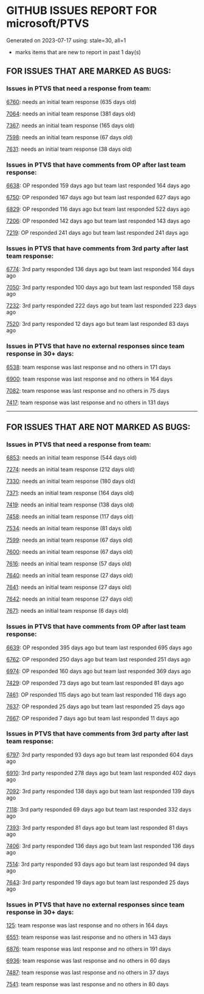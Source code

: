 
# GITHUB ISSUES REPORT FOR microsoft/PTVS


Generated on 2023-07-17 using: stale=30, all=1


* marks items that are new to report in past 1 day(s)


## FOR ISSUES THAT ARE MARKED AS BUGS:


### Issues in PTVS that need a response from team:


  [6760](https://github.com/microsoft/PTVS/issues/6760 "Evaluates all the expressions in interactive windows ignore the Completion Mode setting."): needs an initial team response (635 days old)

  [7064](https://github.com/microsoft/PTVS/issues/7064 "Some intellisense don't work well in interactive window after writing some REPL commands"): needs an initial team response (381 days old)

  [7367](https://github.com/microsoft/PTVS/issues/7367 "No output result after clicking 'Execute Project in Python Interactive'"): needs an initial team response (165 days old)

  [7598](https://github.com/microsoft/PTVS/issues/7598 "Auto commenting lines using LF or CRLF "): needs an initial team response (67 days old)

  [7631](https://github.com/microsoft/PTVS/issues/7631 "An unexpected error occured when first creating the conda env."): needs an initial team response (38 days old)

### Issues in PTVS that have comments from OP after last team response:


  [6638](https://github.com/microsoft/PTVS/issues/6638 "Refactor rename incorrect when the referenced method is defined in another project. "): OP responded 159 days ago but team last responded 164 days ago

  [6750](https://github.com/microsoft/PTVS/issues/6750 "An error pops up when run &quot;Django Check, Django Migrate, Django Create Superuser...&quot;. "): OP responded 167 days ago but team last responded 627 days ago

  [6829](https://github.com/microsoft/PTVS/issues/6829 "IntelliSense which is modified manually does not work after restart the VS."): OP responded 116 days ago but team last responded 522 days ago

  [7206](https://github.com/microsoft/PTVS/issues/7206 "The active environment doesn't change with the Cookiecutter Explorer is open"): OP responded 142 days ago but team last responded 143 days ago

  [7219](https://github.com/microsoft/PTVS/issues/7219 "No output with using ipython interactive window"): OP responded 241 days ago but team last responded 241 days ago

### Issues in PTVS that have comments from 3rd party after last team response:


  [6774](https://github.com/microsoft/PTVS/issues/6774 "The Python installed from Microsoft Store couldn't view installed packages when first use the environment."): 3rd party responded 136 days ago but team last responded 164 days ago

  [7050](https://github.com/microsoft/PTVS/issues/7050 "An error was reported in the output window when creating the env."): 3rd party responded 100 days ago but team last responded 158 days ago

  [7232](https://github.com/microsoft/PTVS/issues/7232 "native/python debugger cannot find python source code"): 3rd party responded 222 days ago but team last responded 223 days ago

  [7520](https://github.com/microsoft/PTVS/issues/7520 " Visual Studio 2022 keeps breaking on exception which seems to be handled in Python internally"): 3rd party responded 12 days ago but team last responded 83 days ago

### Issues in PTVS that have no external responses since team response in 30+ days:


  [6538](https://github.com/microsoft/PTVS/issues/6538 "No static analysis suggestions in Interactive window."): team response was last response and no others in 171 days

  [6900](https://github.com/microsoft/PTVS/issues/6900 "Python 3.10 fails to hit breakpoints when &quot;Native Code Debugging&quot; is enabled."): team response was last response and no others in 164 days

  [7082](https://github.com/microsoft/PTVS/issues/7082 "VS2022 Python Fonts and Colors Customization Regression from VS2019, Defies Microsoft Documentation"): team response was last response and no others in 75 days

  [7417](https://github.com/microsoft/PTVS/issues/7417 "No intellisense when from 'PYTHONPATH'"): team response was last response and no others in 131 days

---

## FOR ISSUES THAT ARE NOT MARKED AS BUGS:


### Issues in PTVS that need a response from team:


  [6853](https://github.com/microsoft/PTVS/issues/6853 "Unable to install suggested module when using IPython interactive mode."): needs an initial team response (544 days old)

  [7274](https://github.com/microsoft/PTVS/issues/7274 "Changing error messages - differences in reported errors between VS and pyright cli"): needs an initial team response (212 days old)

  [7330](https://github.com/microsoft/PTVS/issues/7330 "Unable to create DLL for C++ "): needs an initial team response (180 days old)

  [7371](https://github.com/microsoft/PTVS/issues/7371 "Outdated settings "): needs an initial team response (164 days old)

  [7419](https://github.com/microsoft/PTVS/issues/7419 "Environment Management UI"): needs an initial team response (138 days old)

  [7458](https://github.com/microsoft/PTVS/issues/7458 "Python project build after they are disabled in solution config manager "): needs an initial team response (117 days old)

  [7534](https://github.com/microsoft/PTVS/issues/7534 "Error List doesn't refresh after creating a new project"): needs an initial team response (81 days old)

  [7599](https://github.com/microsoft/PTVS/issues/7599 "Intellisense incorrectly reports unknown types "): needs an initial team response (67 days old)

  [7600](https://github.com/microsoft/PTVS/issues/7600 "Modal pop-up persists when a breakpoint cannot resolve conditional expression "): needs an initial team response (67 days old)

  [7616](https://github.com/microsoft/PTVS/issues/7616 "Lots of debug symbols are being loaded at every application start"): needs an initial team response (57 days old)

  [7640](https://github.com/microsoft/PTVS/issues/7640 "The element's ControlType requires valid values for SizeOfSet and PositionInSet_Accessibility Testing for Python"): needs an initial team response (27 days old)

  [7641](https://github.com/microsoft/PTVS/issues/7641 "A11y_Keyboard focus is not visible on 'Pip' package while navigating with tab key_Accessibility Testing for Python in VS_Python Environments_Keyboard "): needs an initial team response (27 days old)

  [7642](https://github.com/microsoft/PTVS/issues/7642 "While navigating with keyboard keys focus is trapped on 'Add environment' button_Accessibility Testing for Python in VS_Python Environments_Keyboard"): needs an initial team response (27 days old)

  [7671](https://github.com/microsoft/PTVS/issues/7671 "Errors in open files are shown inconsistently"): needs an initial team response (6 days old)

### Issues in PTVS that have comments from OP after last team response:


  [6639](https://github.com/microsoft/PTVS/issues/6639 " IntelliSense does not work when changed SearchPath in PythonSettings.json file in open folder."): OP responded 395 days ago but team last responded 695 days ago

  [6762](https://github.com/microsoft/PTVS/issues/6762 "Unchecked &quot;Parameter information&quot; still has signature help."): OP responded 250 days ago but team last responded 251 days ago

  [6974](https://github.com/microsoft/PTVS/issues/6974 "No IntelliSense when import folder under the workspace."): OP responded 160 days ago but team last responded 369 days ago

  [7429](https://github.com/microsoft/PTVS/issues/7429 "Start without Debug and Start with Debug button not available in right click menu"): OP responded 73 days ago but team last responded 81 days ago

  [7461](https://github.com/microsoft/PTVS/issues/7461 "Anaconda displays incorrectly in environment list"): OP responded 115 days ago but team last responded 116 days ago

  [7637](https://github.com/microsoft/PTVS/issues/7637 "IntelliSense hangs indefinitely on various occasions, only process restart helps"): OP responded 25 days ago but team last responded 25 days ago

  [7667](https://github.com/microsoft/PTVS/issues/7667 "VS 2019 fails to use the previously selected environment in existing projects"): OP responded 7 days ago but team last responded 11 days ago

### Issues in PTVS that have comments from 3rd party after last team response:


  [6797](https://github.com/microsoft/PTVS/issues/6797 "VS2022 no longer allows mapping file extensions to the Python editor"): 3rd party responded 93 days ago but team last responded 604 days ago

  [6910](https://github.com/microsoft/PTVS/issues/6910 "Python Editor - SendSelectionToInteractive not working on VS2022"): 3rd party responded 278 days ago but team last responded 402 days ago

  [7092](https://github.com/microsoft/PTVS/issues/7092 "Stub paths setting not observed"): 3rd party responded 138 days ago but team last responded 139 days ago

  [7118](https://github.com/microsoft/PTVS/issues/7118 "IPython interactive mode always freezing"): 3rd party responded 69 days ago but team last responded 332 days ago

  [7393](https://github.com/microsoft/PTVS/issues/7393 "reportMissingModuleSource:  Visual Studio 2022 / Python"): 3rd party responded 81 days ago but team last responded 81 days ago

  [7406](https://github.com/microsoft/PTVS/issues/7406 "Python project reports a .NET Framwork error when .NET Core library is referenced"): 3rd party responded 136 days ago but team last responded 136 days ago

  [7514](https://github.com/microsoft/PTVS/issues/7514 "Subprocess with visual studio debugger attached to process causes a problem in python project"): 3rd party responded 93 days ago but team last responded 94 days ago

  [7643](https://github.com/microsoft/PTVS/issues/7643 "Interactive Debugging not working anymore like expected"): 3rd party responded 19 days ago but team last responded 25 days ago

### Issues in PTVS that have no external responses since team response in 30+ days:


  [125](https://github.com/microsoft/PTVS/issues/125 "Automatically attach to subprocesses when debugging"): team response was last response and no others in 164 days

  [6551](https://github.com/microsoft/PTVS/issues/6551 "Navigation bar is not working"): team response was last response and no others in 143 days

  [6876](https://github.com/microsoft/PTVS/issues/6876 "Extract method only works on one line and rename doesn't work at all"): team response was last response and no others in 191 days

  [6936](https://github.com/microsoft/PTVS/issues/6936 "Skip tests after clicking “Analyze Code Coverage”."): team response was last response and no others in 60 days

  [7487](https://github.com/microsoft/PTVS/issues/7487 "Test Explorer doesn't find tests, it need restart VS"): team response was last response and no others in 37 days

  [7541](https://github.com/microsoft/PTVS/issues/7541 "The 'environment.yml' file can not be detected to create a conda env when reload project"): team response was last response and no others in 80 days
